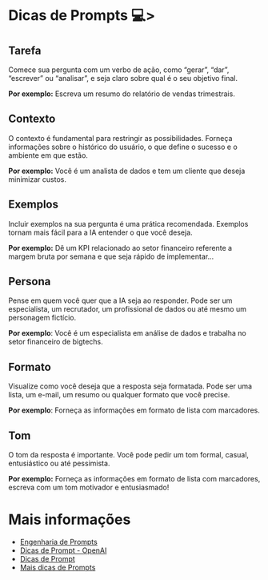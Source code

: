 # Dicas de Prompts 💻>

## Tarefa
Comece sua pergunta com um verbo de ação, como “gerar”, “dar”, “escrever” ou “analisar”, e seja claro sobre qual é o seu objetivo final. 

**Por exemplo:** Escreva um resumo do relatório de vendas trimestrais.

## Contexto
O contexto é fundamental para restringir as possibilidades. Forneça informações sobre o histórico do usuário, o que define o sucesso e o ambiente em que estão. 

**Por exemplo:** Você é um analista de dados e tem um cliente que deseja minimizar custos.

## Exemplos
Incluir exemplos na sua pergunta é uma prática recomendada. Exemplos tornam mais fácil para a IA entender o que você deseja.

**Por exemplo:** Dê um KPI relacionado ao setor financeiro referente a margem bruta por semana e que seja rápido de implementar...

## Persona
Pense em quem você quer que a IA seja ao responder. Pode ser um especialista, um recrutador, um profissional de dados ou até mesmo um personagem fictício. 

**Por exemplo**: Você é um especialista em análise de dados e trabalha no setor financeiro de bigtechs.

## Formato
Visualize como você deseja que a resposta seja formatada. Pode ser uma lista, um e-mail, um resumo ou qualquer formato que você precise.

**Por exemplo**: Forneça as informações em formato de lista com marcadores.

## Tom
O tom da resposta é importante. Você pode pedir um tom formal, casual, entusiástico ou até pessimista. 

**Por exemplo:** Forneça as informações em formato de lista com marcadores, escreva com um tom motivador e entusiasmado!


# Mais informações
- [Engenharia de Prompts](https://medium.com/blog-do-zouza/genai-o-que-%C3%A9-engenharia-de-prompt-6d416afe1323)
- [Dicas de Prompt - OpenAI](https://platform.openai.com/docs/guides/prompt-engineering)
- [Dicas de Prompt](https://www.promptingguide.ai/pt/introduction/basics)
- [Mais dicas de Prompts](https://medium.com/@petrusje/domine-a-arte-de-criar-prompts-eficientes-para-chatgpt-e-outras-ias-uma-base-s%C3%B3lida-b78f3b30fd9a)
